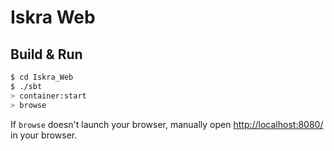 # Iskra Web #

## Build & Run ##

```sh
$ cd Iskra_Web
$ ./sbt
> container:start
> browse
```

If `browse` doesn't launch your browser, manually open [http://localhost:8080/](http://localhost:8080/) in your browser.
